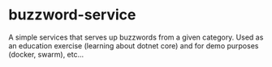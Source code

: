 # buzzword-service
A simple services that serves up buzzwords from a given category. Used as an education exercise (learning about dotnet core) and for demo purposes (docker, swarm), etc...
